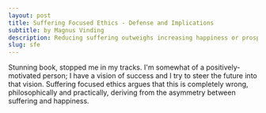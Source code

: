 ```yaml
---
layout: post
title: Suffering Focused Ethics - Defense and Implications
subtitle: by Magnus Vinding
description: Reducing suffering outweighs increasing happiness or prosperity
slug: sfe
---
```


Stunning book, stopped me in my tracks. I'm somewhat of a positively-motivated person; I have a vision of success and I try to steer the future into that vision. Suffering focused ethics argues that this is completely wrong, philosophically and practically, deriving from the asymmetry between suffering and happiness. 

